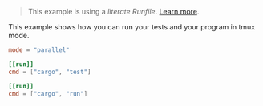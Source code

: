 > This example is using a _literate Runfile_. [Learn more](../../user-guide/runfile.md#literate-runfiles).

This example shows how you can run your tests and your program in tmux mode.

```toml
mode = "parallel"

[[run]]
cmd = ["cargo", "test"]

[[run]]
cmd = ["cargo", "run"]
```

